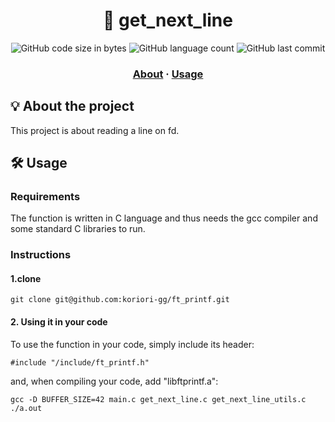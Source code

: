 <h1 align="center">
	📖 get_next_line
</h1>
<p align="center">
	<img alt="GitHub code size in bytes" src="https://img.shields.io/github/languages/code-size/koriori-gg/get_next_line?color=blue">
	<img alt="GitHub language count" src="https://img.shields.io/github/languages/count/koriori-gg/get_next_line?color=yellow">
	<img alt="GitHub last commit" src="https://img.shields.io/github/last-commit/koriori-gg/get_next_line">
</p>
<h3 align="center">
	<a href="#%EF%B8%8F-about">About</a>
	<span> · </span>
	<a href="#%EF%B8%8F-usage">Usage</a>
</h3>


## 💡 About the project
This project is about reading a line on fd.
## 🛠️ Usage
### Requirements
The function is written in C language and thus needs the gcc compiler and some standard C libraries to run.

### Instructions
#### 1.clone
```
git clone git@github.com:koriori-gg/ft_printf.git
```
#### 2. Using it in your code
To use the function in your code, simply include its header:
```
#include "/include/ft_printf.h"
```
and, when compiling your code, add "libftprintf.a":
```
gcc -D BUFFER_SIZE=42 main.c get_next_line.c get_next_line_utils.c 
./a.out
```
